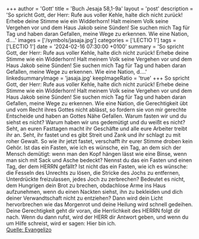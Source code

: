 +++
author = 'Gott'
title = 'Buch Jesaja 58,1-9a'
layout = 'post'
description = 'So spricht Gott, der Herr: Rufe aus voller Kehle, halte dich nicht zurück! Erhebe deine Stimme wie ein Widderhorn! Halt meinem Volk seine Vergehen vor und dem Haus Jakob seine Sünden! Sie suchen mich Tag für Tag und haben daran Gefallen, meine Wege zu erkennen. Wie eine Nation, d....'
images = ['/symbols/jasaja.jpg']
categories = ['LECTIO 1']
tags = ['LECTIO 1']
date = '2024-02-16 07:30:00 +0100'
summary = 'So spricht Gott, der Herr: Rufe aus voller Kehle, halte dich nicht zurück! Erhebe deine Stimme wie ein Widderhorn! Halt meinem Volk seine Vergehen vor und dem Haus Jakob seine Sünden! Sie suchen mich Tag für Tag und haben daran Gefallen, meine Wege zu erkennen. Wie eine Nation, d....'
linkedsummaryImage = 'jasaja.jpg'
keepImageRatio = 'true'
+++
So spricht Gott, der Herr: Rufe aus voller Kehle, halte dich nicht zurück! Erhebe deine Stimme wie ein Widderhorn! Halt meinem Volk seine Vergehen vor und dem Haus Jakob seine Sünden!
Sie suchen mich Tag für Tag und haben daran Gefallen, meine Wege zu erkennen. Wie eine Nation, die Gerechtigkeit übt und vom Recht ihres Gottes nicht ablässt, so fordern sie von mir gerechte Entscheide und haben an Gottes Nähe Gefallen.<!--more-->
Warum fasten wir und du siehst es nicht? Warum haben wir uns gedemütigt und du weißt es nicht? Seht, an euren Fasttagen macht ihr Geschäfte und alle eure Arbeiter treibt ihr an.
Seht, ihr fastet und es gibt Streit und Zank und ihr schlagt zu mit roher Gewalt. So wie ihr jetzt fastet, verschafft ihr eurer Stimme droben kein Gehör.
Ist das ein Fasten, wie ich es wünsche, ein Tag, an dem sich der Mensch demütigt: wenn man den Kopf hängen lässt wie eine Binse, wenn man sich mit Sack und Asche bedeckt? Nennst du das ein Fasten und einen Tag, der dem HERRN gefällt?
Ist nicht das ein Fasten, wie ich es wünsche: die Fesseln des Unrechts zu lösen, die Stricke des Jochs zu entfernen, Unterdrückte freizulassen, jedes Joch zu zerbrechen?
Bedeutet es nicht, dem Hungrigen dein Brot zu brechen, obdachlose Arme ins Haus aufzunehmen, wenn du einen Nackten siehst, ihn zu bekleiden und dich deiner Verwandtschaft nicht zu entziehen?
Dann wird dein Licht hervorbrechen wie das Morgenrot und deine Heilung wird schnell gedeihen. Deine Gerechtigkeit geht dir voran, die Herrlichkeit des HERRN folgt dir nach.
Wenn du dann rufst, wird der HERR dir Antwort geben, und wenn du um Hilfe schreist, wird er sagen: Hier bin ich.<br> [Quelle: Evangelizo](https://evangeliumtagfuertag.org/DE/gospel)
